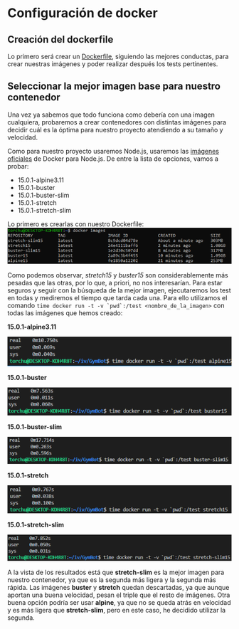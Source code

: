 # Configuración de docker

## Creación del dockerfile

Lo primero será crear un [Dockerfile](../Dockerfile), siguiendo las mejores conductas, para crear nuestras imágenes y poder realizar después los tests pertinentes.

## Seleccionar la mejor imagen base para nuestro contenedor

Una vez ya sabemos que todo funciona como debería con una imagen cualquiera, probaremos a crear contenedores con distintas imágenes para decidir cuál es la óptima para nuestro proyecto atendiendo a su tamaño y velocidad.

Como para nuestro proyecto usaremos Node.js, usaremos las [imágenes oficiales](https://hub.docker.com/_/node/) de Docker para Node.js. De entre la lista de opciones, vamos a probar:
- 15.0.1-alpine3.11
- 15.0.1-buster
- 15.0.1-buster-slim
- 15.0.1-stretch
- 15.0.1-stretch-slim

Lo primero es crearlas con nuestro Dockerfile:
![](img/docker-images.png)

Como podemos observar, *stretch15* y *buster15* son considerablemente más pesadas que las otras, por lo que, a priori, no nos interesarían.  Para estar seguros y seguir con la búsqueda de la mejor imagen, ejecutaremos los test en todas y mediremos el tiempo que tarda cada una. Para ello utilizamos el comando ``time docker run -t -v `pwd`:/test <nombre_de_la_imagen>`` con todas las imágenes que hemos creado:

**15.0.1-alpine3.11**

![](img/times-alpine15.png)

**15.0.1-buster**

![](img/times-buster15.png)

**15.0.1-buster-slim**

![](img/times-buster-slim15.png)

**15.0.1-stretch**

![](img/times-stretch15.png)

**15.0.1-stretch-slim**

![](img/times-stretch-slim15.png)

A la vista de los resultados está que **stretch-slim** es la mejor imagen para nuestro contenedor, ya que es la segunda más ligera y la segunda más rápida. Las imágenes **buster** y **stretch** quedan descartadas, ya que aunque aportan una buena velocidad, pesan el triple que el resto de imágenes. Otra buena opción podría ser usar **alpine**, ya que no se queda atrás en velocidad y es más ligera que **stretch-slim**, pero en este caso, he decidido utilizar la segunda.


